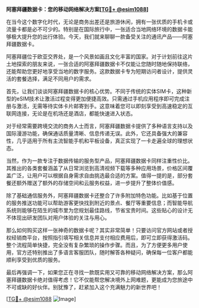**阿塞拜疆数据卡：您的移动网络解决方案[[TG💪+ @esim1088](https://t.me/s/esim1088)]**

在当今这个数字化时代，无论是商务出差还是旅游休闲，拥有一张优质的手机卡或流量卡都是必不可少的。特别是在国际旅行中，一张适合当地网络环境的数据卡能够极大提升您的出行体验。今天，我们就来聊聊一款备受关注的通讯产品——阿塞拜疆数据卡。

阿塞拜疆位于欧亚交界处，是一个风景如画且文化丰富的国家。对于计划前往这片土地探索的朋友来说，一张合适的阿塞拜疆数据卡不仅能让您随时随地保持联络，还能帮助您更好地享受当地的数字服务。这款数据卡专为短期访问者设计，提供灵活的套餐选择，满足不同用户的需求。

首先，让我们谈谈阿塞拜疆数据卡的核心优势。不同于传统的实体SIM卡，这种新型的eSIM技术让激活过程变得更加便捷高效。只需通过手机应用程序即可完成注册与激活，无需等待实体卡片邮寄到手。这意味着您可以即刻享受到高速稳定的互联网连接，无论是在机场还是酒店，都能快速进入状态。

对于经常需要跨境交流的商务人士而言，阿塞拜疆数据卡提供了多种语言支持以及国际漫游功能，确保通话质量清晰、信息传递无误。此外，它还具备强大的兼容性，几乎适用于所有主流智能手机和平板设备，真正实现了一卡走遍全球的理想状态。

当然，作为一款专注于数据传输的服务型产品，阿塞拜疆数据卡同样注重性价比。其推出的各类套餐涵盖了从日常浏览到高清视频下载等多种应用场景，价格区间覆盖广泛，让用户可以根据自身需求自由挑选最合适的方案。值得一提的是，部分套餐还额外赠送了额外的存储空间和云服务权益，进一步提升了整体价值感。

除了基础通信服务外，阿塞拜疆数据卡还整合了许多附加特色功能。比如基于位置的服务推送功能可以帮助游客更快找到附近的景点、餐厅等重要信息；而智能导航系统则能够在陌生的城市里为您规划最佳路线，节省宝贵时间。这些贴心的设计无不体现出研发团队对用户体验的关注与用心。

那么如何购买这样一张神奇的数据卡呢？其实非常简单！只要访问官方网站或者授权经销商平台，按照指引填写相关信息并支付相应费用后，即可立即获得激活码。整个流程简单快捷，完全没有复杂繁琐的操作步骤。而且，为了方便更多用户使用，官方还特别推出了多语言客服团队，随时解答各种疑问，确保每一位客户都能顺利享受到优质的服务。

最后再强调一下，如果您正在寻找一款既实用又可靠的移动网络解决方案，那么阿塞拜疆数据卡绝对值得考虑！它不仅能帮您解决境外上网难题，更能成为您旅途中不可或缺的好伙伴。别犹豫了，赶紧加入这个充满魅力的新世界吧！

[[TG💪+ @esim1088](https://t.me/s/esim1088) ![Image](https://i.postimg.cc/4NQfJmqS/Snipaste-2025-05-13-00-14-12.png)]